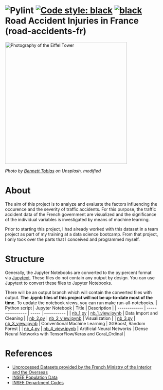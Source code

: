 ![Pylint](https://github.com/Langhammer/road-accidents-fr/actions/workflows/pylint.yml/badge.svg)  [![Code style: black](https://img.shields.io/badge/code%20style-black-000000.svg)](https://github.com/psf/black) [![black](https://github.com/Langhammer/road-accidents-fr/actions/workflows/black.yml/badge.svg)](https://github.com/Langhammer/road-accidents-fr/actions/workflows/black.yml)  
Road Accident Injuries in France  
(road-accidents-fr)
=================
<img src="images/eiffel_slow.gif" alt="Photography of the Eiffel Tower" width="400"/>  

*Photo by [Bennett Tobias](https://unsplash.com/fr/@bwtobias) on Unsplash, modified*

# About
The aim of this project is to analyze and evaluate the factors influencing the occurence 
and the severity of traffic accidents. For this purpose, the traffic accident data of the 
French government are visualized and the significance of the individual variables is 
investigated by means of machine learning.  

Prior to starting this project, I had already worked with this dataset in a team project 
as part of my training at a data science bootcamp. 
From that project, I only took over the parts that I conceived and programmed myself.

# Structure
Generally, the Jupyter Notebooks are converted to the py:percent format via 
[Jupytext](https://github.com/mwouts/jupytext). These files do not contain any output by design. 
You can use Jupytext to convert these files to Jupyter Notebooks. 

There will be an output branch which will contain the converted files with output. 
**The .ipynb files of this project will not be up-to-date most of the time.** 
To update the notebook views, you can run make run-all-notebooks.
| Python script | Jupyter Notebook | Title | Description |
| ------------- | ---------------- | ----- | ----------- |
| [nb_1.py](https://github.com/Langhammer/road-accidents-fr/tree/main/code/nb_1.py) | [nb_1_view.ipynb](https://github.com/Langhammer/road-accidents-fr/tree/main/code/nb_1_view.ipynb) | Data Import and Cleaning      |
| [nb_2.py](https://github.com/Langhammer/road-accidents-fr/tree/main/code/nb_2.py) | [nb_2_view.ipynb](https://github.com/Langhammer/road-accidents-fr/tree/main/code/nb_2_view.ipynb) | Visualization                 |
| [nb_3.py](https://github.com/Langhammer/road-accidents-fr/tree/main/code/nb_3.py) | [nb_3_view.ipynb](https://github.com/Langhammer/road-accidents-fr/tree/main/code/nb_3_view.ipynb) | Conventional Machine Learning | XGBoost, Random Forest |
| [nb_4.py](https://github.com/Langhammer/road-accidents-fr/tree/main/code/nb_4.py) | [nb_4_view.ipynb](https://github.com/Langhammer/road-accidents-fr/tree/main/code/nb_4_view.ipynb) | Artificial Neural Networks | Dense Neural Networks with TensorFlow/Keras and Coral_Ordinal |


# References
* [Unprocessed Datasets provided by the French Ministry of the Interior and the Overseas](https://www.data.gouv.fr/en/datasets/bases-de-donnees-annuelles-des-accidents-corporels-de-la-circulation-routiere-annees-de-2005-a-2021/)
* [INSEE Population Data](https://www.insee.fr/fr/statistiques/6011070?sommaire=6011075)
* [INSEE Department Codes](https://www.insee.fr/fr/information/5057840)
